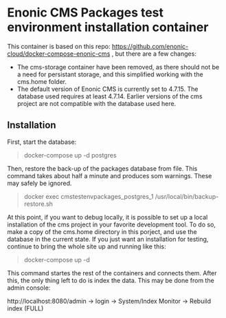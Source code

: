 # Enonic CMS Packages test environment  installation container
This container is based on this repo: https://github.com/enonic-cloud/docker-compose-enonic-cms , but there are a few changes:

 * The cms-storage container have been removed, as there should not be a need for persistant storage, and this simplified working with the cms.home folder.
 * The default version of Enonic CMS is currently set to 4.7.15.  The database used requires at least 4.7.14.  Earlier versions of the cms project are not compatible with the database used here.

## Installation

First, start the database:

   > docker-compose up -d postgres

Then, restore the back-up of the packages database from file.  This command takes about half a minute and produces som warnings.  These may safely be ignored.

   > docker exec cmstestenvpackages_postgres_1 /usr/local/bin/backup-restore.sh

At this point, if you want to debug locally, it is possible to set up a local installation of the cms project in your favorite development tool.  To do so, make a copy of the cms.home directory in this porject, and use the database in the current state.  If you just want an installation for testing, continue to bring the whole site up and running like this:

   > docker-compose up -d


This command startes the rest of the containers and connects them.  After this, the only thing left to do is index the data.  This may be done from the admin console:

http://localhost:8080/admin -> login -> System/Index Monitor -> Rebuild index (FULL)

